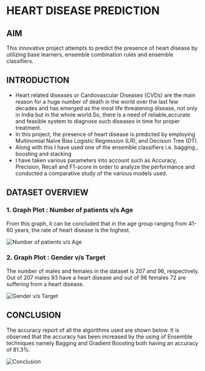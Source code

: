 # HEART DISEASE PREDICTION
## AIM
This innovative project attempts to predict the presence of heart disease by utilizing base learners, ensemble combination rules and ensemble classifiers.
## INTRODUCTION
* Heart related diseases or Cardiovascular Diseases (CVDs) are the main reason for a huge number of death in the world over the last few decades and has emerged as the most life threatening disease, not only in India but in the whole world.So, there is a need of reliable,accurate and feasible system to diagnose such diseases in time for proper treatment.
* In this project, the presence of heart disease is predicted by employing Multinomial Naïve Bias Logistic Regression (LR), and Decision Tree (DT).
* Along with this I have used one of the ensemble classifiers i.e. bagging., boosting and stacking
* I have taken various parameters into account such as Accuracy, Precision, Recall and F1-score 
in order to analyze the performance and conducted a comparative study of the various models used.
## DATASET OVERVIEW
### 1. Graph Plot : Number of patients v/s Age
From this graph, it can be concluded that in the age group ranging from 41-60 years, the rate of heart disease is the highest.

![Number of patients v/s Age](https://github.com/sumnandi/MINOR-PROJECT-SWE5302-/blob/main/Dataset%20Overview_2.png)
### 2. Graph Plot : Gender v/s Target
The number of males and females in the dataset is 207 and 96, respectively. Out of 207 males 93 have a heart disease and out of 96 females 72 are suffering from a heart disease.

![Gender v/s Target](https://github.com/sumnandi/MINOR-PROJECT-SWE5302-/blob/main/Dataset%20Overview_1.png)
## CONCLUSION
The accuracy report of all the algorithms used are shown below.
It is observed that the accuracy has been increased by the using of Ensemble techniques namely Bagging and Gradient Boosting both having an accuracy of 81.3%.

![Conclusion](https://github.com/sumnandi/MINOR-PROJECT-SWE5302-/blob/main/Conclusion.png)

